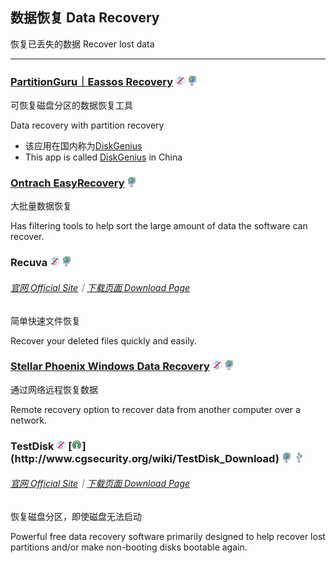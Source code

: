## 数据恢复   Data Recovery

恢复已丢失的数据   Recover lost data

---

### [PartitionGuru｜Eassos Recovery](http://www.eassos.com/) ![](/assets/图片2.png) ![](/assets/earth-globe.png)

可恢复磁盘分区的数据恢复工具

Data recovery with partition recovery

* 该应用在国内称为[DiskGenius](http://www.diskgenius.cn/download.php)
* This app is called [DiskGenius](http://www.diskgenius.cn/download.php) in China

### [Ontrach EasyRecovery](http://www.krollontrack.com/data-recovery/recovery-software/) ![](/assets/earth-globe.png)

大批量数据恢复

Has filtering tools to help sort the large amount of data the software can recover.

### Recuva ![](/assets/图片2.png) ![](/assets/earth-globe.png)

###### [官网 Official Site](https://www.piriform.com/recuva)｜[下载页面 Download Page](https://www.piriform.com/recuva/download)

简单快速文件恢复

Recover your deleted files quickly and easily.

### [Stellar Phoenix Windows Data Recovery](http://www.stellarinfo.com/windows-data-recovery.php) ![](/assets/图片2.png) ![](/assets/earth-globe.png)

通过网络远程恢复数据

Remote recovery option to recover data from another computer over a network.

### TestDisk ![](/assets/图片2.png) [![](/assets/open-source-icon.png "GPL v2+@cgsecurity.org: http://www.cgsecurity.org/wiki/TestDisk_Download")](http://www.cgsecurity.org/wiki/TestDisk_Download) ![](/assets/earth-globe.png) ![](/assets/usb.png)

###### [官网 Official Site](http://www.cgsecurity.org/wiki/TestDisk)｜[下载页面 Download Page](http://www.cgsecurity.org/wiki/TestDisk_Download)

恢复磁盘分区，即使磁盘无法启动

Powerful free data recovery software primarily designed to help recover lost partitions and/or make non-booting disks bootable again.


